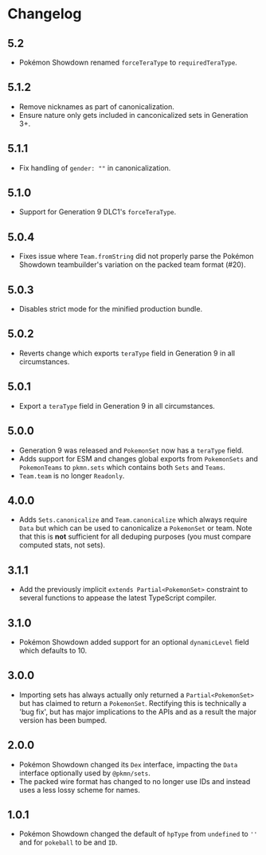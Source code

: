# Changelog

## 5.2

- Pokémon Showdown renamed `forceTeraType` to `requiredTeraType`.

## 5.1.2

- Remove nicknames as part of canonicalization.
- Ensure nature only gets included in canconicalized sets in Generation 3+.

## 5.1.1

- Fix handling of `gender: ""` in canonicalization.

## 5.1.0

- Support for Generation 9 DLC1's `forceTeraType`.

## 5.0.4

- Fixes issue where `Team.fromString` did not properly parse the Pokémon Showdown teambuilder's
  variation on the packed team format (#20).

## 5.0.3

- Disables strict mode for the minified production bundle.

## 5.0.2

- Reverts change which exports `teraType` field in Generation 9 in all circumstances.

## 5.0.1

- Export a `teraType` field in Generation 9 in all circumstances.

## 5.0.0

- Generation 9 was released and `PokemonSet` now has a `teraType` field.
- Adds support for ESM and changes global exports from `PokemonSets` and `PokemonTeams` to
  `pkmn.sets` which contains both `Sets` and `Teams`.
- `Team.team` is no longer `Readonly`.

## 4.0.0

- Adds `Sets.canonicalize` and `Team.canonicalize` which always require `Data` but which can be used
  to canonicalize a `PokemonSet` or team. Note that this is **not** sufficient for all deduping
  purposes (you must compare computed stats, not sets).

## 3.1.1

- Add the previously implicit `extends Partial<PokemonSet>` constraint to several functions to
  appease the latest TypeScript compiler.

## 3.1.0

- Pokémon Showdown added support for an optional `dynamicLevel` field which defaults to 10.

## 3.0.0

- Importing sets has always actually only returned a `Partial<PokemonSet>` but has claimed to return
  a `PokemonSet`. Rectifying this is technically a 'bug fix', but has major implications to the APIs
  and as a result the major version has been bumped.

## 2.0.0

- Pokémon Showdown changed its `Dex` interface, impacting the `Data` interface optionally used by
  `@pkmn/sets`.
- The packed wire format has changed to no longer use IDs and instead uses a less lossy scheme for
  names.

## 1.0.1

- Pokémon Showdown changed the default of `hpType` from `undefined` to `''` and for `pokeball` to be
  and `ID`.
